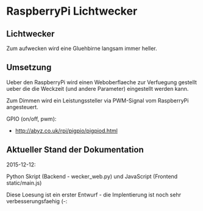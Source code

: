 RaspberryPi Lichtwecker
=======================

Lichtwecker
------------
Zum aufwecken wird eine Gluehbirne langsam immer heller.


Umsetzung
------------
Ueber den RaspberryPi wird einen Weboberflaeche zur Verfuegung gestellt ueber die die Weckzeit (und andere Parameter) eingestellt werden kann.

Zum Dimmen wird ein Leistungssteller via PWM-Signal vom RaspberryPi angesteuert.

GPIO (on/off, pwm):
* http://abyz.co.uk/rpi/pigpio/pigpiod.html

Aktueller Stand der Dokumentation
------------------------------------
2015-12-12:

Python Skript (Backend - wecker_web.py) und JavaScript (Frontend static/main.js)

Diese Loesung ist ein erster Entwurf - die Implentierung ist noch sehr verbesserungsfaehig (-:


